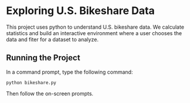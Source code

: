 # Exploring U.S. Bikeshare Data
This project uses python to understand U.S. bikeshare data. We calculate statistics and build an interactive environment where a user chooses the data and fiter for a dataset to analyze.
## Running the Project
In a command prompt, type the following command:

`python bikeshare.py`

Then follow the on-screen prompts.
